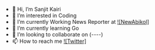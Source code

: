 - 👋 Hi, I’m Sanjit Kairi
- 👀 I’m interested in Coding
- 🌱 I’m currently Working News Reporter at [![NewAbikol]](https://newabikol.in)
- 🌱 I’m currently learning Go
- 💞️ I’m looking to collaborate on (----)
- 📫 How to reach me [![Twitter]](https://twitter.com/@sanjitkoiri1)

<!---
sanjit91/sanjit91 is a ✨ special ✨ repository because its `README.md` (this file) appears on your GitHub profile.
You can click the Preview link to take a look at your changes.
--->
